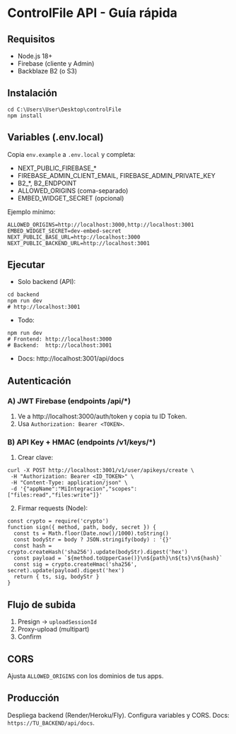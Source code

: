 # ControlFile API - Guía rápida

## Requisitos
- Node.js 18+
- Firebase (cliente y Admin)
- Backblaze B2 (o S3)

## Instalación
```
cd C:\Users\User\Desktop\controlFile
npm install
```

## Variables (.env.local)
Copia `env.example` a `.env.local` y completa:
- NEXT_PUBLIC_FIREBASE_*
- FIREBASE_ADMIN_CLIENT_EMAIL, FIREBASE_ADMIN_PRIVATE_KEY
- B2_*, B2_ENDPOINT
- ALLOWED_ORIGINS (coma-separado)
- EMBED_WIDGET_SECRET (opcional)

Ejemplo mínimo:
```
ALLOWED_ORIGINS=http://localhost:3000,http://localhost:3001
EMBED_WIDGET_SECRET=dev-embed-secret
NEXT_PUBLIC_BASE_URL=http://localhost:3000
NEXT_PUBLIC_BACKEND_URL=http://localhost:3001
```

## Ejecutar
- Solo backend (API):
```
cd backend
npm run dev
# http://localhost:3001
```
- Todo:
```
npm run dev
# Frontend: http://localhost:3000
# Backend:  http://localhost:3001
```
- Docs: http://localhost:3001/api/docs

## Autenticación
### A) JWT Firebase (endpoints /api/*)
1. Ve a http://localhost:3000/auth/token y copia tu ID Token.
2. Usa `Authorization: Bearer <TOKEN>`.

### B) API Key + HMAC (endpoints /v1/keys/*)
1. Crear clave:
```
curl -X POST http://localhost:3001/v1/user/apikeys/create \
 -H "Authorization: Bearer <ID_TOKEN>" \
 -H "Content-Type: application/json" \
 -d '{"appName":"MiIntegracion","scopes":["files:read","files:write"]}'
```
2. Firmar requests (Node):
```
const crypto = require('crypto')
function sign({ method, path, body, secret }) {
  const ts = Math.floor(Date.now()/1000).toString()
  const bodyStr = body ? JSON.stringify(body) : '{}'
  const hash = crypto.createHash('sha256').update(bodyStr).digest('hex')
  const payload = `${method.toUpperCase()}\n${path}\n${ts}\n${hash}`
  const sig = crypto.createHmac('sha256', secret).update(payload).digest('hex')
  return { ts, sig, bodyStr }
}
```

## Flujo de subida
1) Presign → `uploadSessionId`
2) Proxy-upload (multipart)
3) Confirm

## CORS
Ajusta `ALLOWED_ORIGINS` con los dominios de tus apps.

## Producción
Despliega backend (Render/Heroku/Fly). Configura variables y CORS. Docs: `https://TU_BACKEND/api/docs`.
